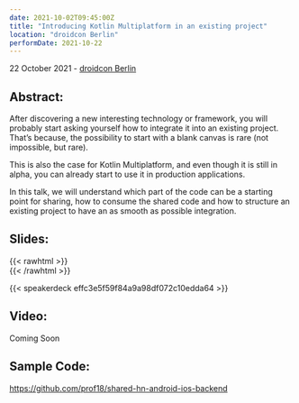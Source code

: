 ```yaml
---
date: 2021-10-02T09:45:00Z
title: "Introducing Kotlin Multiplatform in an existing project"
location: "droidcon Berlin"
performDate: 2021-10-22
---
```


22 October 2021 - [droidcon Berlin](https://www.berlin.droidcon.com/schedule)

## Abstract:

After discovering a new interesting technology or framework, you will probably start asking yourself how to integrate it into an existing project. That’s because, the possibility to start with a blank canvas is rare (not impossible, but rare).

This is also the case for Kotlin Multiplatform, and even though it is still in alpha, you can already start to use it in production applications.

In this talk, we will understand which part of the code can be a starting point for sharing, how to consume the shared code and how to structure an existing project to have an as smooth as possible integration.

## Slides:
{{< rawhtml >}}
<br>
{{< /rawhtml >}}

{{< speakerdeck effc3e5f59f84a9a98df072c10edda64 >}}


## Video:

Coming Soon

## Sample Code:

https://github.com/prof18/shared-hn-android-ios-backend
